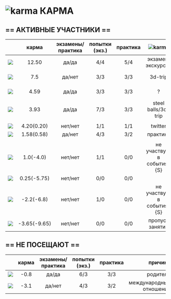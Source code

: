 ![karma](https://github.com/soda-io/Hacks-and-Tips/blob/master/img/Karma/Karma_V3.png?raw=10) КАРМА
===

## == АКТИВНЫЕ УЧАСТНИКИ ==

|                                                                                                    |     карма     | экзамены/практика |  попытки (экз.) | практика | ![karma](https://github.com/soda-io/Hacks-and-Tips/blob/master/img/Karma/Karma_V3.png?raw=10)    |                 |
|----------------------------------------------------------------------------------------------------|:-------------:|:-----------------:|:---------------:|:--------:|:--------------:|--------------:|
| [![](https://avatars1.githubusercontent.com/u/4226210?s=40)](https://github.com/SherozKarimov)     |   12.50       |        да/да      |       4/4       |   5/4    |  экзамен/экскурсия   |![photo](../img/bages/exams.png)               |
| [![](https://avatars0.githubusercontent.com/u/3833771?s=40)](https://github.com/PavelShalaginov)   |   7.5    |        да/нет     |       3/3       |   3/3    |  3d-trip       |![photo](../img/bages/exams.png)               |
| [![](https://avatars2.githubusercontent.com/u/3838734?s=40)](https://github.com/MaximLoguncov)     |   4.59        |        да/да      |       3/3       |   3/3    | ? |![photo](../img/bages/exams.png)               |
| [![](https://avatars2.githubusercontent.com/u/5991448?s=40)](https://github.com/DmitryShiukaev)    |   3.93        |        да/да      |       7/3       |   3/3    | steel balls/3d-trip |![photo](../img/bages/exams.png)               |
                 |                 |          |               |
| [![](https://avatars2.githubusercontent.com/u/6639503?s=40)](https://github.com/leonidprokopovich) |   4.20(0.20)   |        нет/нет    |       1/1       |   1/1    |  twitter |               |
| [![](https://avatars1.githubusercontent.com/u/6498865?s=40)](https://github.com/MishaRubnicov)     |   1.58(0.58)   |        да/нет     |       4/3       |   3/2    |  практика     |               |
|                                                                                                    |               |                   |                 |          |               |
| [![](https://avatars0.githubusercontent.com/u/6568321?s=40)](https://github.com/TanyaPetrova)      |  1.0(-4.0)   |        нет/нет    |       1/1       |   0/0    |  не участвует в событиях {S} |               |
| [![](https://avatars0.githubusercontent.com/u/6037393?s=40)](https://github.com/VictorPetukhov)    |   0.25(-5.75) |        нет/нет    |       0/0       |   0/0    |  |
| [![](https://avatars2.githubusercontent.com/u/6450286?s=40)](https://github.com/NikitaGolub)       |  -2.2(-6.8)   |        нет/нет    |       1/0       |   0/0    |  не участвует в событиях {S} |
| [![](https://avatars0.githubusercontent.com/u/6639543?s=40)](https://github.com/EgorDergaew)       |  -3.65(-9.65) |        нет/нет    |       0/0       |   0/0    | пропуск занятий |




## == НЕ ПОСЕЩАЮТ ==

|                                                                                                    |     карма     | экзамены/практика |  попытки (экз.) | практика | причина    |
|----------------------------------------------------------------------------------------------------|:-------------:|:-----------------:|:---------------:|:--------:|--------------:|
| [![](https://avatars3.githubusercontent.com/u/4639509?s=40)](https://github.com/ArtemKvadzba)      |  -0.8        |        да/да      |       6/3       |   3/3    |   родители    |
| [![](https://avatars1.githubusercontent.com/u/6061182?s=40)](https://github.com/GeorgeOvchinnikov) |  -3.1        |        да/нет     |       4/3       |   3/2    |    международные отношения     |
